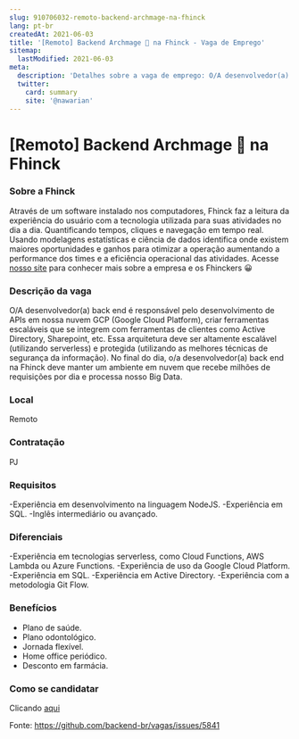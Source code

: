 ```yaml
---
slug: 910706032-remoto-backend-archmage-na-fhinck
lang: pt-br
createdAt: 2021-06-03
title: '[Remoto] Backend Archmage 🧙 na Fhinck - Vaga de Emprego'
sitemap:
  lastModified: 2021-06-03
meta:
  description: 'Detalhes sobre a vaga de emprego: O/A desenvolvedor(a) back end é responsável pelo desenvolvimento de APIs em nossa nuvem GCP (Google Cloud Platform), criar ferramentas escaláveis que se integrem com ferramentas de clientes como Active Directory, Sharepoint, etc. Essa arquitetura deve ser altamente escalável (utilizando serverless) e protegida (utilizando as melhores técnicas de segurança da informação). No final do dia, o/a desenvolvedor(a) back end na Fhinck deve manter um ambiente em nuvem que recebe milhões de requisições por dia e processa nosso Big Data.'
  twitter:
    card: summary
    site: '@nawarian'
---
```


# [Remoto] Backend Archmage 🧙 na Fhinck

### Sobre a Fhinck
Através de um software instalado nos computadores, Fhinck faz a leitura da experiência do usuário com a tecnologia utilizada para suas atividades no dia a dia. Quantificando tempos, cliques e navegação em tempo real. Usando modelagens estatísticas e ciência de dados identifica onde existem maiores oportunidades e ganhos para otimizar a operação aumentando a performance dos times e a eficiência operacional das atividades. Acesse [nosso site](https://fhinck.com/sobre-a-fhinck/) para conhecer mais sobre a empresa e os Fhinckers 😀 

### Descrição da vaga
O/A desenvolvedor(a) back end é responsável pelo desenvolvimento de APIs em nossa nuvem GCP (Google Cloud Platform), criar ferramentas escaláveis que se integrem com ferramentas de clientes como Active Directory, Sharepoint, etc.
Essa arquitetura deve ser altamente escalável (utilizando serverless) e protegida (utilizando as melhores técnicas de segurança da informação). No final do dia, o/a desenvolvedor(a) back end na Fhinck deve manter um ambiente em nuvem que recebe milhões de requisições por dia e processa nosso Big Data.

### Local
Remoto

### Contratação
PJ

### Requisitos
-Experiência em desenvolvimento na linguagem NodeJS.
-Experiência em SQL.
-Inglês intermediário ou avançado.

### Diferenciais
-Experiência em tecnologias serverless, como Cloud Functions, AWS Lambda ou Azure Functions.
-Experiência de uso da Google Cloud Platform.
-Experiência em SQL.
-Experiência em Active Directory.
-Experiência com a metodologia Git Flow.

### Benefícios
- Plano de saúde.
- Plano odontológico.
- Jornada flexível.
- Home office periódico.
- Desconto em farmácia.

### Como se candidatar
Clicando [aqui](https://www.linkedin.com/jobs/view/2576123116/?capColoOverride=true)

Fonte: https://github.com/backend-br/vagas/issues/5841